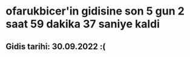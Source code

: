 # ofarukbicer'in gidisine son 5 gun 2 saat 59 dakika 37 saniye kaldi

## Gidis tarihi: 30.09.2022 :(